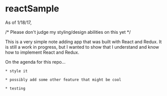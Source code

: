 # reactSample

As of 1/18/17,

/* Please don't judge my styling/design abilities on this yet */

This is a very simple note adding app that was built with React and Redux.
It is still a work in progress, but I wanted to show that I understand and know how to implement React and Redux.

On the agenda for this repo...

    * style it

    * possibly add some other feature that might be cool

    * testing
